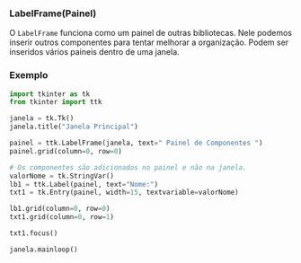 ### LabelFrame(Painel)
  
O `LabelFrame` funciona como um painel de outras bibliotecas. Nele podemos inserir outros componentes para tentar melhorar a organização. Podem ser inseridos vários paineis dentro de uma janela.
  
### Exemplo
  
```py
import tkinter as tk
from tkinter import ttk

janela = tk.Tk()
janela.title("Janela Principal")

painel = ttk.LabelFrame(janela, text=" Painel de Componentes ")
painel.grid(column=0, row=0)

# Os componentes são adicionados no painel e não na janela.
valorNome = tk.StringVar()
lb1 = ttk.Label(painel, text="Nome:")
txt1 = tk.Entry(painel, width=15, textvariable=valorNome)

lb1.grid(column=0, row=0)
txt1.grid(column=0, row=1)

txt1.focus()

janela.mainloop()
```